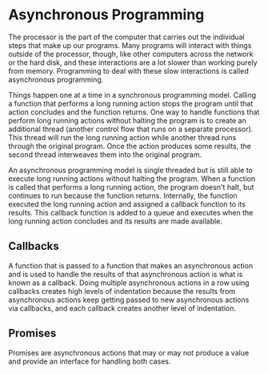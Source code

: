 # Asynchronous Programming

The processor is the part of the computer that carries out the individual steps that make up our programs. Many programs will interact with things outside of the processor, though, like other computers across the network or the hard disk, and these interactions are a lot slower than working purely from memory. Programming to deal with these slow interactions is called asynchronous programming.

Things happen one at a time in a synchronous programming model. Calling a function that performs a long running action stops the program until that action concludes and the function returns. One way to handle functions that perform long running actions without halting the program is to create an additional thread (another control flow that runs on a separate processor). This thread will run the long running action while another thread runs through the original program. Once the action produces some results, the second thread interweaves them into the original program.

An asynchronous programming model is single threaded but is still able to execute long running actions without halting the program. When a function is called that performs a long running action, the program doesn't halt, but continues to run because the function returns. Internally, the function executed the long running action and assigned a callback function to its results. This callback function is added to a queue and executes when the long running action concludes and its results are made available.

## Callbacks

A function that is passed to a function that makes an asynchronous action and is used to handle the results of that asynchronous action is what is known as a callback. Doing multiple asynchronous actions in a row using callbacks creates high levels of indentation because the results from asynchronous actions keep getting passed to new asynchronous actions via callbacks, and each callback creates another level of indentation.

## Promises

Promises are asynchronous actions that may or may not produce a value and provide an interface for handling both cases.